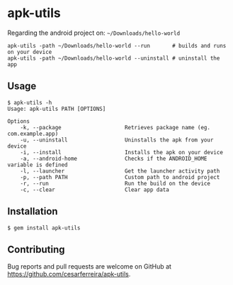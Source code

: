 # apk-utils
<!-- [![Build Status](https://travis-ci.org/cesarferreira/apk-utils.svg?branch=master)](https://travis-ci.org/cesarferreira/apk-utils) [![Gem Version](https://badge.fury.io/rb/apk-utils.svg)](http://badge.fury.io/rb/apk-utils) [![Android Arsenal](https://img.shields.io/badge/Android%20Arsenal-apk-utils-green.svg?style=flat)](https://android-arsenal.com/details/1/2361)

**Try** any **android library** on your **smartphone** **directly** from the **command line**

> A dry run is a testing process where the effects of a possible failure are intentionally mitigated. For example, an aerospace company may conduct a "dry run" test of a jet's new pilot ejection seat while the jet is parked on the ground, rather than while it is in flight.

<p align="center">
<img src="https://raw.githubusercontent.com/cesarferreira/apk-utils/master/extras/usage.gif" width="100%" />
</p> -->

Regarding the android project on: `~/Downloads/hello-world`
```shell
apk-utils -path ~/Downloads/hello-world --run       # builds and runs on your device
apk-utils -path ~/Downloads/hello-world --uninstall # uninstall the app
```

## Usage

```shell
$ apk-utils -h                                                                                                                      
Usage: apk-utils PATH [OPTIONS]

Options
    -k, --package                    Retrieves package name (eg. com.example.app)
    -u, --uninstall                  Uninstalls the apk from your device
    -i, --install                    Installs the apk on your device
    -a, --android-home               Checks if the ANDROID_HOME variable is defined
    -l, --launcher                   Get the launcher activity path
    -p, --path PATH                  Custom path to android project
    -r, --run                        Run the build on the device
    -c, --clear                      Clear app data
```

## Installation

    $ gem install apk-utils

## Contributing

Bug reports and pull requests are welcome on GitHub at https://github.com/cesarferreira/apk-utils.
